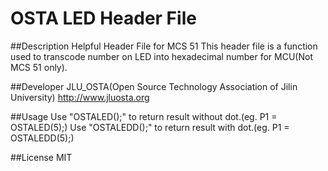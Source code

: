 # OSTA LED Header File

##Description
  Helpful Header File for MCS 51
  This header file is a function used to transcode number on LED into hexadecimal number for MCU(Not MCS 51 only).


##Developer
  JLU_OSTA(Open Source Technology Association of Jilin University)
  http://www.jluosta.org


##Usage
  Use "OSTALED(<target number>);" to return result without dot.(eg. P1 = OSTALED(5);)
  Use "OSTALEDD(<target number>);" to return result with dot.(eg. P1 = OSTALEDD(5);)


##License
  MIT
